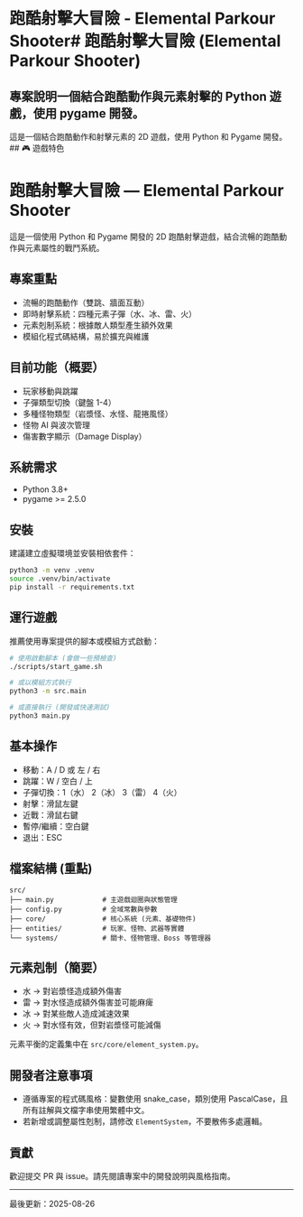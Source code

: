 # 跑酷射擊大冒險 - Elemental Parkour Shooter# 跑酷射擊大冒險 (Elemental Parkour Shooter)

## 專案說明一個結合跑酷動作與元素射擊的 Python 遊戲，使用 pygame 開發。

這是一個結合跑酷動作和射擊元素的 2D 遊戲，使用 Python 和 Pygame 開發。## 🎮 遊戲特色

# 跑酷射擊大冒險 — Elemental Parkour Shooter

這是一個使用 Python 和 Pygame 開發的 2D 跑酷射擊遊戲，結合流暢的跑酷動作與元素屬性的戰鬥系統。

## 專案重點

- 流暢的跑酷動作（雙跳、牆面互動）
- 即時射擊系統：四種元素子彈（水、冰、雷、火）
- 元素剋制系統：根據敵人類型產生額外效果
- 模組化程式碼結構，易於擴充與維護

## 目前功能（概要）

- 玩家移動與跳躍
- 子彈類型切換（鍵盤 1-4）
- 多種怪物類型（岩漿怪、水怪、龍捲風怪）
- 怪物 AI 與波次管理
- 傷害數字顯示（Damage Display）

## 系統需求

- Python 3.8+
- pygame >= 2.5.0

## 安裝

建議建立虛擬環境並安裝相依套件：

```bash
python3 -m venv .venv
source .venv/bin/activate
pip install -r requirements.txt
```

## 運行遊戲

推薦使用專案提供的腳本或模組方式啟動：

```bash
# 使用啟動腳本 (會做一些預檢查)
./scripts/start_game.sh

# 或以模組方式執行
python3 -m src.main

# 或直接執行 (開發或快速測試)
python3 main.py
```

## 基本操作

- 移動：A / D 或 左 / 右
- 跳躍：W / 空白 / 上
- 子彈切換：1（水） 2（冰） 3（雷） 4（火）
- 射擊：滑鼠左鍵
- 近戰：滑鼠右鍵
- 暫停/繼續：空白鍵
- 退出：ESC

## 檔案結構 (重點)

```
src/
├── main.py            # 主遊戲迴圈與狀態管理
├── config.py          # 全域常數與參數
├── core/              # 核心系統 (元素、基礎物件)
├── entities/          # 玩家、怪物、武器等實體
└── systems/           # 關卡、怪物管理、Boss 等管理器
```

## 元素剋制（簡要）

- 水 → 對岩漿怪造成額外傷害
- 雷 → 對水怪造成額外傷害並可能麻痺
- 冰 → 對某些敵人造成減速效果
- 火 → 對水怪有效，但對岩漿怪可能減傷

元素平衡的定義集中在 `src/core/element_system.py`。

## 開發者注意事項

- 遵循專案的程式碼風格：變數使用 snake_case，類別使用 PascalCase，且所有註解與文檔字串使用繁體中文。
- 若新增或調整屬性剋制，請修改 `ElementSystem`，不要散佈多處邏輯。

## 貢獻

歡迎提交 PR 與 issue。請先閱讀專案中的開發說明與風格指南。

---

最後更新：2025-08-26
